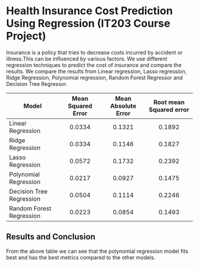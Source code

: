 # Health Insurance Cost Prediction Using Regression (IT203 Course Project)

Insurance is a policy that tries to decrease costs incurred by accident or illness.This can be influenced by various factors.
We use different regression techniques to predict the cost of insurance and compare the results.
We compare the results from Linear regression, Lasso regression, Ridge Regression, Polynomial regression, Random Forest Regressor and Decision Tree Regressor.

| Model        | Mean Squared Error | Mean Absolute Error  | Root mean Squared error |
| ------------- |:-------------:|:-------------:|:-------------:|
|Linear Regression | 0.0334 | 0.1321 | 0.1892 
| Ridge Regression | 0.0334 | 0.1146 | 0.1827  
| Lasso Regression | 0.0572 | 0.1732 | 0.2392    
| Polynomial Regression | 0.0217 | 0.0927 | 0.1475 
| Decision Tree Regression | 0.0504 | 0.1114 | 0.2246 
| Random Forest Regression | 0.0223 | 0.0854 | 0.1493   

## Results and Conclusion
From the above table we can see that the polynomial regression model fits best and has the best metrics compared to the other models.
